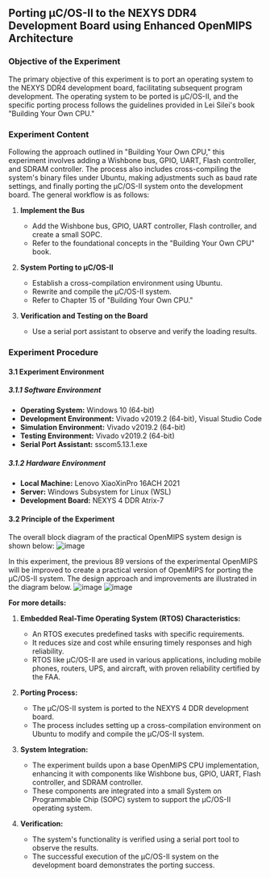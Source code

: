 ## Porting µC/OS-II to the NEXYS DDR4 Development Board using Enhanced OpenMIPS Architecture

### Objective of the Experiment

The primary objective of this experiment is to port an operating system to the NEXYS DDR4 development board, facilitating subsequent program development. The operating system to be ported is µC/OS-II, and the specific porting process follows the guidelines provided in Lei Silei's book "Building Your Own CPU."

### Experiment Content

Following the approach outlined in "Building Your Own CPU," this experiment involves adding a Wishbone bus, GPIO, UART, Flash controller, and SDRAM controller. The process also includes cross-compiling the system's binary files under Ubuntu, making adjustments such as baud rate settings, and finally porting the µC/OS-II system onto the development board. The general workflow is as follows:

1. **Implement the Bus**
   - Add the Wishbone bus, GPIO, UART controller, Flash controller, and create a small SOPC.
   - Refer to the foundational concepts in the "Building Your Own CPU" book.

2. **System Porting to µC/OS-II**
   - Establish a cross-compilation environment using Ubuntu.
   - Rewrite and compile the µC/OS-II system.
   - Refer to Chapter 15 of "Building Your Own CPU."

3. **Verification and Testing on the Board**
   - Use a serial port assistant to observe and verify the loading results.
  
### Experiment Procedure

#### 3.1 Experiment Environment

##### 3.1.1 Software Environment
- **Operating System:** Windows 10 (64-bit)
- **Development Environment:** Vivado v2019.2 (64-bit), Visual Studio Code
- **Simulation Environment:** Vivado v2019.2 (64-bit)
- **Testing Environment:** Vivado v2019.2 (64-bit)
- **Serial Port Assistant:** sscom5.13.1.exe

##### 3.1.2 Hardware Environment
- **Local Machine:** Lenovo XiaoXinPro 16ACH 2021
- **Server:** Windows Subsystem for Linux (WSL)
- **Development Board:** NEXYS 4 DDR Atrix-7

#### 3.2 Principle of the Experiment

The overall block diagram of the practical OpenMIPS system design is shown below:
![image](https://github.com/WinstonLiyt/mips2-c-os-II/assets/104308117/9610931a-3839-494d-b141-6709fc62d8fb)

In this experiment, the previous 89 versions of the experimental OpenMIPS will be improved to create a practical version of OpenMIPS for porting the µC/OS-II system. The design approach and improvements are illustrated in the diagram below.
![image](https://github.com/WinstonLiyt/mips2-c-os-II/assets/104308117/42f59f55-35a2-444b-b752-20087789fe29)
![image](https://github.com/WinstonLiyt/mips2-c-os-II/assets/104308117/731a69e7-ae4a-46bd-a917-4007d9eec522)

**For more details:**
1. **Embedded Real-Time Operating System (RTOS) Characteristics:**
   - An RTOS executes predefined tasks with specific requirements.
   - It reduces size and cost while ensuring timely responses and high reliability.
   - RTOS like μC/OS-II are used in various applications, including mobile phones, routers, UPS, and aircraft, with proven reliability certified by the FAA.

2. **Porting Process:**
   - The μC/OS-II system is ported to the NEXYS 4 DDR development board.
   - The process includes setting up a cross-compilation environment on Ubuntu to modify and compile the μC/OS-II system.

3. **System Integration:**
   - The experiment builds upon a base OpenMIPS CPU implementation, enhancing it with components like Wishbone bus, GPIO, UART, Flash controller, and SDRAM controller.
   - These components are integrated into a small System on Programmable Chip (SOPC) system to support the μC/OS-II operating system.

4. **Verification:**
   - The system's functionality is verified using a serial port tool to observe the results.
   - The successful execution of the μC/OS-II system on the development board demonstrates the porting success.

